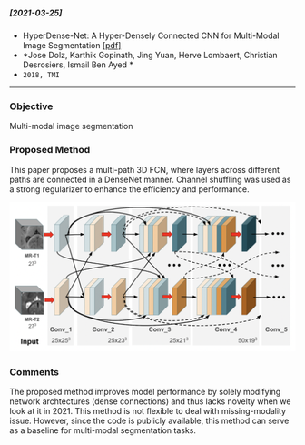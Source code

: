 ##### [2021-03-25]
- HyperDense-Net: A Hyper-Densely Connected CNN for Multi-Modal Image Segmentation [[pdf]](https://arxiv.org/pdf/1804.02967.pdf) 
- *Jose Dolz, Karthik Gopinath, Jing Yuan, Herve Lombaert, Christian Desrosiers, Ismail Ben Ayed *
- `2018, TMI`

****

### Objective
Multi-modal image segmentation

### Proposed Method
This paper proposes a multi-path 3D FCN, where layers across different paths are connected in a DenseNet manner. Channel shuffling was used as a strong regularizer to enhance the efficiency and performance. 

![alt text](https://github.com/han-liu/Papers/blob/master/figures/HyperDense-Net.%20A%20Hyper-Densely%20Connected%20CNN%20for%20Multi-Modal%20Image%20Segmentation.png?raw=true?)

### Comments
The proposed method improves model performance by solely modifying network archtectures (dense connections) and thus lacks novelty when we look at it in 2021. This method is not flexible to deal with missing-modality issue. However, since the code is publicly available, this method can serve as a baseline for multi-modal segmentation tasks.
